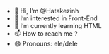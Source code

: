- 👋 Hi, I’m @Hatakezinh
- 👀 I’m interested in Front-End
- 🌱 I’m currently learning HTML 
- 📫 How to reach me ?
- 😄 Pronouns: ele/dele

<!---
Hatakezinh/Hatakezinh is a ✨ special ✨ repository because its `README.md` (this file) appears on your GitHub profile.
You can click the Preview link to take a look at your changes.
--->
